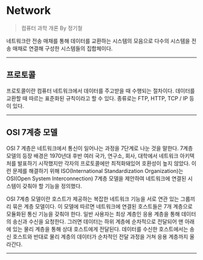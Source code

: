 # Network

> 컴퓨터 과학 개론 By 정기철

네트워크란 전송 매채를 통해 데이터를 교환하는 시스템의 모음으로 다수의 시스템을 전송 매채로 연결해 구성한 시스템들의 집합체이다.

***

## 프로토콜

프로토콜이란 컴퓨터 네트워크에서 데이터를 주고받을 때 수행되는 절차이다. 데이터를 교환할 때 따르는 표준화된 규칙이라고 할 수 있다. 종류로는 FTP, HTTP, TCP / IP 등이 있다.

***

## OSI 7계층 모델

OSI 7 계층은 네트워크에서 통신이 일어나는 과정을 7단계로 나눈 것을 말한다. 7계층 모델의 등장 배경은 1970년대 후반 여러 국가, 연구소, 회사, 대학에서 네트워크 아키텍처를 발표하기 시작했지만 각자의 프로토콜에만 최적화돼있어 호환성이 높지 않았다. 이런 문제를 해결하기 위해 ISO(International Standardization Organization)는 OSI(Open System Interconnection) 7계층 모델을 제안하여 네트워크에 연결된 시스템이 갖춰야 할 기능을 정의했다.


OSI 7계층 모델이란 호스트가 제공하는 복잡한 네트워크 기능을 서로 연관 있는 그룹끼리 묶은 계층 모델이다. 이 모델에 따르면 네트워크에 연결된 호스트들은 7개 계층으로 모듈화된 통신 기능을 갖춰야 한다. 일반 사용자는 최상 계층인 응용 계층을 통해 데이터의 송신과 수신을 요청한다. 그러면 데이터는 하위 계층에 순차적으로 전달되어 맨 아래에 있는 물리 계층을 통해 상대 호스트에게 전달된다. 데이터를 수신한 호스트에서는 송신 호스트와 반대로 물리 계층의 데이터가 순차적인 전달 과정을 거쳐 응용 계층까지 올라간다.

***



